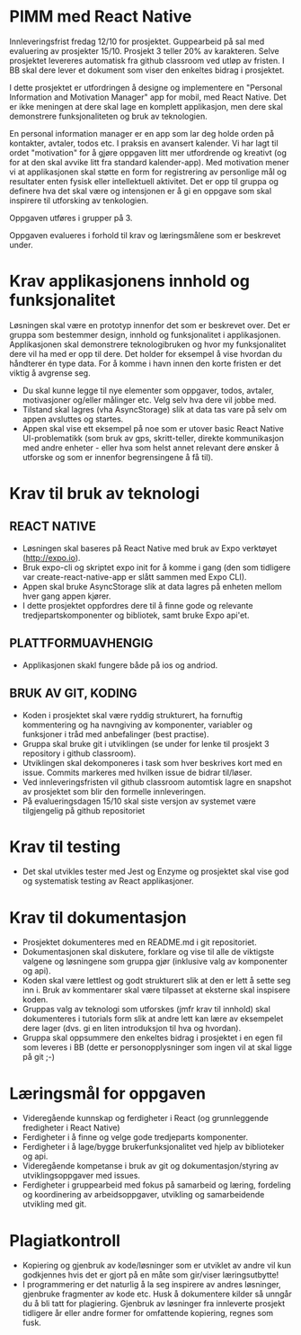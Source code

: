 # PIMM med React Native

Innleveringsfrist fredag 12/10 for prosjektet. Guppearbeid på sal med evaluering av prosjekter 15/10.
Prosjekt 3 teller 20% av karakteren.
Selve prosjektet levereres automatisk fra github classroom ved utløp av fristen. I BB skal dere lever et dokument som viser den enkeltes bidrag i prosjektet.

I dette prosjektet er utfordringen å designe og implementere en "Personal Information and Motivation Manager" app for mobil, med React Native. 
Det er ikke meningen at dere skal lage en komplett applikasjon, men dere skal demonstrere funksjonaliteten og bruk av teknologien.

En personal information manager er en app som lar deg holde orden på kontakter, avtaler, todos etc. I praksis en avansert kalender. Vi har lagt til ordet "motivation" for å gjøre oppgaven litt mer utfordrende og kreativt (og for at den skal avvike litt fra standard kalender-app). Med motivation mener vi at applikasjonen skal støtte en form for registrering av personlige mål og resultater enten fysisk eller intellektuell aktivitet. Det er opp til gruppa og definere hva det skal være og intensjonen er å gi en oppgave som skal inspirere til utforsking av tenkologien. 

Oppgaven utføres i grupper på 3.

Oppgaven evalueres i forhold til krav og læringsmålene som er beskrevet under. 

# Krav applikasjonens innhold og funksjonalitet

Løsningen skal være en prototyp innenfor det som er beskrevet over. Det er gruppa som bestemmer design, innhold og funksjonalitet i applikasjonen. Applikasjonen skal demonstrere teknologibruken og hvor my funksjonalitet dere vil ha med er opp til dere. Det holder for eksempel å vise hvordan du håndterer én type data. For å komme i havn innen den korte fristen er det viktig å avgrense seg.

* Du skal kunne legge til nye elementer som oppgaver, todos, avtaler, motivasjoner og/eller målinger etc. Velg selv hva dere vil jobbe med.
* Tilstand skal lagres (vha AsyncStorage) slik at data tas vare på selv om appen avsluttes og startes. 
* Appen skal vise ett eksempel på noe som er utover basic React Native UI-problematikk (som bruk av gps, skritt-teller, direkte kommunikasjon med andre enheter - eller hva som helst annet relevant dere ønsker å utforske og som er innenfor begrensingene å få til).


# Krav til bruk av teknologi

## REACT NATIVE

* Løsningen skal baseres på React Native med bruk av Expo verktøyet (http://expo.io).
* Bruk expo-cli og skriptet expo init for å komme i gang (den som tidligere var create-react-native-app er slått sammen med Expo CLI). 
* Appen skal bruke AsyncStorage slik at data lagres på enheten mellom hver gang appen kjører.
* I dette prosjektet oppfordres dere til å finne gode og relevante tredjepartskomponenter og bibliotek, samt bruke Expo api'et.

## PLATTFORMUAVHENGIG

* Applikasjonen skakl fungere både på ios og andriod. 

## BRUK AV GIT, KODING

* Koden i prosjektet skal være ryddig strukturert, ha fornuftig kommentering og ha navngiving av komponenter, variabler og funksjoner i tråd med anbefalinger (best practise).
* Gruppa skal bruke git i utviklingen (se under for lenke til prosjekt 3 repository i github classroom).
* Utviklingen skal dekomponeres i task som hver beskrives kort med en issue. Commits markeres med hvilken issue de bidrar til/løser. 
* Ved innleveringsfristen vil github classroom automtisk lagre en snapshot av prosjektet som blir den formelle innleveringen. 
* På evalueringsdagen 15/10 skal siste versjon av systemet være tilgjengelig på github repositoriet

# Krav til testing

* Det skal utvikles tester med Jest og Enzyme og prosjektet skal vise god og systematisk testing av React applikasjoner.

# Krav til dokumentasjon

* Prosjektet dokumenteres med en README.md i git repositoriet.
* Dokumentasjonen skal diskutere, forklare og vise til alle de viktigste valgene og løsningene som gruppa gjør (inklusive valg av komponenter og api).
* Koden skal være lettlest og godt strukturert slik at den er lett å sette seg inn i. Bruk av kommentarer skal være tilpasset at eksterne skal inspisere koden.
* Gruppas valg av teknologi som utforskes (jmfr krav til innhold) skal dokumenteres i tutorials form slik at andre lett kan lære av eksempelet dere lager (dvs. gi en liten introduksjon til hva og hvordan).
* Gruppa skal oppsummere den enkeltes bidrag i prosjektet i en egen fil som leveres i BB (dette er personopplysninger som ingen vil at skal ligge på git ;-)


# Læringsmål for oppgaven

* Videregående  kunnskap og ferdigheter i React (og grunnleggende fredigheter i React Native)
* Ferdigheter i å finne og velge gode tredjeparts komponenter.
* Ferdigheter i å lage/bygge brukerfunksjonalitet ved hjelp av biblioteker og api.
* Videregående kompetanse i bruk av git og dokumentasjon/styring av utviklingsoppgaver med issues. 
* Ferdigheter i gruppearbeid med fokus på samarbeid og læring, fordeling og koordinering av arbeidsoppgaver, utvikling og samarbeidende utvikling med git.

# Plagiatkontroll

* Kopiering og gjenbruk av kode/løsninger som er utviklet av andre vil kun godkjennes hvis det er gjort på en måte som gir/viser læringsutbytte!
* I programmering er det naturlig å la seg inspirere av andres løsninger, gjenbruke fragmenter av kode etc. Husk å dokumentere kilder så unngår du å bli tatt for plagiering. Gjenbruk av løsninger fra innleverte prosjekt tidligere år eller andre former for omfattende kopiering, regnes som fusk.

